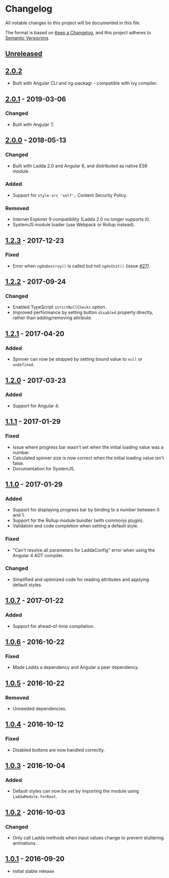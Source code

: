 # Changelog
All notable changes to this project will be documented in this file.

The format is based on [Keep a Changelog](https://keepachangelog.com/en/1.0.0/),
and this project adheres to [Semantic Versioning](https://semver.org/spec/v2.0.0.html).

## [Unreleased]

## [2.0.2]
- Built with Angular CLI and ng-packagr - compatible with Ivy compiler.

## [2.0.1] - 2019-03-06
### Changed
- Built with Angular 7.

## [2.0.0] - 2018-05-13
### Changed
- Built with Ladda 2.0 and Angular 6, and distributed as native ES6 module.

### Added
- Support for `style-src 'self';` Content Security Policy.

### Removed
- Internet Explorer 9 compatibility (Ladda 2.0 no longer supports it).
- SystemJS module loader (use Webpack or Rollup instead).

## [1.2.3] - 2017-12-23
### Fixed
- Error when `ngOnDestroy()` is called but not `ngOnInit()` (issue [#27]).

## [1.2.2] - 2017-09-24
### Changed
- Enabled TypeScript `strictNullChecks` option.
- Improved performance by setting button `disabled` property directly,
rather than adding/removing attribute.

## [1.2.1] - 2017-04-20
### Added
- Spinner can now be stopped by setting bound value to `null` or `undefined`.

## [1.2.0] - 2017-03-23
### Added
- Support for Angular 4.

## [1.1.1] - 2017-01-29
### Fixed
- Issue where progress bar wasn't set when the initial loading value was
a number.
- Calculated spinner size is now correct when the initial loading value
isn't false.
- Documentation for SystemJS.

## [1.1.0] - 2017-01-29
### Added
- Support for displaying progress bar by binding to a number between 0 and 1.
- Support for the Rollup module bundler (with commonjs plugin).
- Validation and code completion when setting a default style.

### Fixed
- "Can't resolve all parameters for LaddaConfig" error when using the
Angular 4 AOT compiler.

### Changed
- Simplified and optimized code for reading attributes and applying
default styles.

## [1.0.7] - 2017-01-22
### Added
- Support for ahead-of-time compilation.

## [1.0.6] - 2016-10-22
### Fixed
- Made Ladda a dependency and Angular a peer dependency.

## [1.0.5] - 2016-10-22
### Removed
- Unneeded dependencies.

## [1.0.4] - 2016-10-12
### Fixed
- Disabled buttons are now handled correctly.

## [1.0.3] - 2016-10-04
### Added
- Default styles can now be set by importing the module using
`LaddaModule.forRoot`.

## [1.0.2] - 2016-10-03
### Changed
- Only call Ladda methods when input values change to prevent stuttering
animations.

## [1.0.1] - 2016-09-20
- Initial stable release

[Unreleased]: https://github.com/moff/angular2-ladda/compare/v2.0.2...HEAD
[2.0.2]: https://github.com/moff/angular2-ladda/compare/v2.0.1...v2.0.2
[2.0.1]: https://github.com/moff/angular2-ladda/compare/v2.0.0...v2.0.1
[2.0.0]: https://github.com/moff/angular2-ladda/compare/v1.2.3...v2.0.0
[1.2.3]: https://github.com/moff/angular2-ladda/compare/v1.2.2...v1.2.3
[1.2.2]: https://github.com/moff/angular2-ladda/compare/v1.2.1...v1.2.2
[1.2.1]: https://github.com/moff/angular2-ladda/compare/v1.2.0...v1.2.1
[1.2.0]: https://github.com/moff/angular2-ladda/compare/v1.1.1...v1.2.0
[1.1.1]: https://github.com/moff/angular2-ladda/compare/v1.1.0...v1.1.1
[1.1.0]: https://github.com/moff/angular2-ladda/compare/v1.0.7...v1.1.0
[1.0.7]: https://github.com/moff/angular2-ladda/compare/v1.0.6...v1.0.7
[1.0.6]: https://github.com/moff/angular2-ladda/compare/v1.0.5...v1.0.6
[1.0.5]: https://github.com/moff/angular2-ladda/compare/v1.0.4...v1.0.5
[1.0.4]: https://github.com/moff/angular2-ladda/compare/v1.0.3...v1.0.4
[1.0.3]: https://github.com/moff/angular2-ladda/compare/v1.0.2...v1.0.3
[1.0.2]: https://github.com/moff/angular2-ladda/compare/v1.0.1...v1.0.2
[1.0.1]: https://github.com/moff/angular2-ladda/tree/v1.0.1

[#27]: https://github.com/moff/angular2-ladda/issues/27
